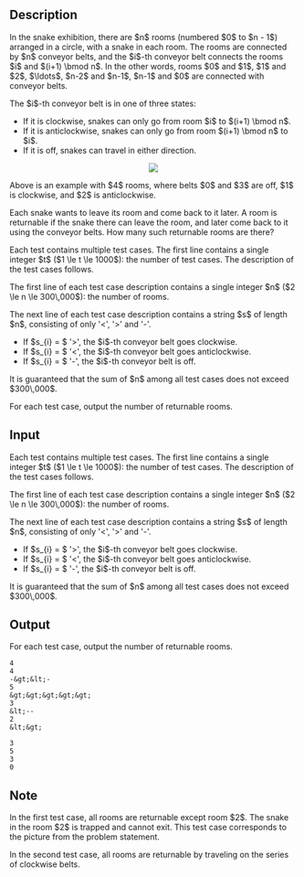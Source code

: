 ## Description

<div><p>In the snake exhibition, there are $n$ rooms (numbered $0$ to $n - 1$) arranged in a circle, with a snake in each room. The rooms are connected by $n$ conveyor belts, and the $i$-th conveyor belt connects the rooms $i$ and $(i+1) \bmod n$. In the other words, rooms $0$ and $1$, $1$ and $2$, $\ldots$, $n-2$ and $n-1$, $n-1$ and $0$ are connected with conveyor belts.</p><p>The $i$-th conveyor belt is in one of three states:</p><ul> <li> If it is clockwise, snakes can only go from room $i$ to $(i+1) \bmod n$. </li><li> If it is anticlockwise, snakes can only go from room $(i+1) \bmod n$ to $i$. </li><li> If it is off, snakes can travel in either direction. </li></ul><center> <img class="tex-graphics" src="file://igUOl8mo.png" style="max-width: 100.0%;max-height: 100.0%;"> </center><p>Above is an example with $4$ rooms, where belts $0$ and $3$ are off, $1$ is clockwise, and $2$ is anticlockwise.</p><p>Each snake wants to leave its room and come back to it later. A room is <span class="tex-font-style-bf">returnable</span> if the snake there can leave the room, and later come back to it using the conveyor belts. How many such <span class="tex-font-style-bf">returnable</span> rooms are there?</p></div><div class="input-specification"><p>Each test contains multiple test cases. The first line contains a single integer $t$ ($1 \le t \le 1000$): the number of test cases. The description of the test cases follows. </p><p> The first line of each test case description contains a single integer $n$ ($2 \le n \le 300\,000$): the number of rooms.</p><p> The next line of each test case description contains a string $s$ of length $n$, consisting of only '<span class="tex-font-style-tt">&lt;</span>', '<span class="tex-font-style-tt">&gt;</span>' and '<span class="tex-font-style-tt">-</span>'.</p><ul> <li> If $s_{i} = $ '<span class="tex-font-style-tt">&gt;</span>', the $i$-th conveyor belt goes clockwise. </li><li> If $s_{i} = $ '<span class="tex-font-style-tt">&lt;</span>', the $i$-th conveyor belt goes anticlockwise. </li><li> If $s_{i} = $ '<span class="tex-font-style-tt">-</span>', the $i$-th conveyor belt is off. </li></ul><p>It is guaranteed that the sum of $n$ among all test cases does not exceed $300\,000$.</p></div><div class="output-specification"><p>For each test case, output the number of returnable rooms.</p></div>

## Input

<p>Each test contains multiple test cases. The first line contains a single integer $t$ ($1 \le t \le 1000$): the number of test cases. The description of the test cases follows. </p><p> The first line of each test case description contains a single integer $n$ ($2 \le n \le 300\,000$): the number of rooms.</p><p> The next line of each test case description contains a string $s$ of length $n$, consisting of only '<span class="tex-font-style-tt">&lt;</span>', '<span class="tex-font-style-tt">&gt;</span>' and '<span class="tex-font-style-tt">-</span>'.</p><ul> <li> If $s_{i} = $ '<span class="tex-font-style-tt">&gt;</span>', the $i$-th conveyor belt goes clockwise. </li><li> If $s_{i} = $ '<span class="tex-font-style-tt">&lt;</span>', the $i$-th conveyor belt goes anticlockwise. </li><li> If $s_{i} = $ '<span class="tex-font-style-tt">-</span>', the $i$-th conveyor belt is off. </li></ul><p>It is guaranteed that the sum of $n$ among all test cases does not exceed $300\,000$.</p>

## Output

<p>For each test case, output the number of returnable rooms.</p>





```input1
4
4
-&gt;&lt;-
5
&gt;&gt;&gt;&gt;&gt;
3
&lt;--
2
&lt;&gt;
```




```output1
3
5
3
0
```



## Note

<p>In the first test case, all rooms are returnable except room $2$. The snake in the room $2$ is trapped and cannot exit. This test case corresponds to the picture from the problem statement.</p><p> In the second test case, all rooms are returnable by traveling on the series of clockwise belts.</p>
